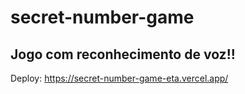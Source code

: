 # secret-number-game

## Jogo com reconhecimento de voz!!

Deploy: https://secret-number-game-eta.vercel.app/
